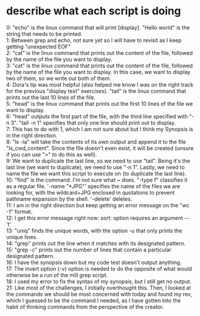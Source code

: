 # describe what each script is doing
0: "echo" is the linux command that will print [display]. "Hello world" is the string that needs to be printed.<br>
1: Between grep and echo, not sure yet so I will have to revisit as I keep getting "unexpected EOF"<br>
2: "cat" is the linux command that prints out the content of the file, followed by the name of the file you want to display.<br>
3: "cat" is the linux command that prints out the content of the file, followed by the name of the file you want to display. In this case, we want to display two of them, so we write out both of them.<br>
4: Dora's tip was most helpful (also helped me know I was on the right track for the previous "display text" exercises). "tail" is the linux command that prints out the last 10 lines of the file.<br>
5: "head" is the linux command that prints out the first 10 lines of the file we want to display.<br>
6: "head" outputs the first part of the file, with the third line specified with "-n 3". "tail -n 1" specifies that only one line should print out to display.<br>
7: This has to do with 1, which I am not sure about but I think my Synopsis is in the right direction.<br>
8: "ls -la" will take the contents of its own output and append it to the file "ls_cwd_content". Since the file doesn't even exist, it will be created (unsure if you can use ">" to do this as well).<br>
9: We want to duplicate the last line, so we need to use "tail". Being it's the last line (we want to duplicate), we need to use "-n 1". Lastly, we need to name the file we want this script to execute on (to duplicate the last line).<br>
10: "find" is the command. I'm not sure what ~ does. "-type f" classifies it as a regular file. '-name "*JPG"' specifies the name of the files we are looking for, with the wildcard+JPG enclosed in quotations to prevent pathname expansion by the shell. '-delete' deletes.<br>
11: I am in the right direction but keep getting an error message on the "wc -1" format.<br>
12: I get this error message right now: sort: option requires an argument -- 't'<br>
13: "uniq" finds the unique words, with the option -u that only prints the unique lines.<br>
14: "grep" prints out the line when it matches with its designated pattern.<br>
15: "grep -c" prints out the number of lines that contain a particular designated pattern.<br>
16: I have the synopsis down but my code test doesn't output anything.<br>
17: The invert option (-v) option is needed to do the opposite of what would otherwise be a run of the mill grep script.<br>
18: I used my error to fix the syntax of my synopsis, but I still get no output.<br>
21: Like most of the challenges, I initially overthought this. Then, I looked at the commands we should be most concerned with today and found my rev, which I guessed to be the command I needed, as I have gotten into the habit of thinking commands from the perspective of the creator.<br>
